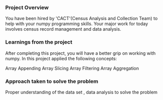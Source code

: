 ### Project Overview

 You have been hired by 'CACT'(Census Analysis and Collection Team) to help with your numpy programming skills. Your major work for today involves census record management and data analysis.


### Learnings from the project

 After completing this project, you will have a better grip on working with numpy. In this project  applied the following concepts:

Array Appending
Array Slicing
Array Filtering
Array Aggregation


### Approach taken to solve the problem

 Proper understanding of the data set , data analysis to solve the problem


